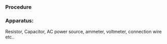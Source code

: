 ### Procedure

### Apparatus:
 Resistor, Capacitor, AC power source, ammeter, voltmeter, connection wire etc..
